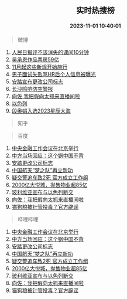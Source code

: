 <div align="center"><h2>实时热搜榜</h2><h4>2023-11-01 10:40:01</h4></div>

> 微博  

1. [人民日报评不该消失的课间10分钟](https://s.weibo.com/weibo?q=%23%E4%BA%BA%E6%B0%91%E6%97%A5%E6%8A%A5%E8%AF%84%E4%B8%8D%E8%AF%A5%E6%B6%88%E5%A4%B1%E7%9A%84%E8%AF%BE%E9%97%B410%E5%88%86%E9%92%9F%23&t=31&band_rank=1&Refer=top)<br />
2. [吴承恩作品票房59亿](https://s.weibo.com/weibo?q=%23%E5%90%B4%E6%89%BF%E6%81%A9%E4%BD%9C%E5%93%81%E7%A5%A8%E6%88%BF59%E4%BA%BF%23&t=31&band_rank=2&Refer=top)<br />
3. [11月起这些新规开始施行](https://s.weibo.com/weibo?q=%2311%E6%9C%88%E8%B5%B7%E8%BF%99%E4%BA%9B%E6%96%B0%E8%A7%84%E5%BC%80%E5%A7%8B%E6%96%BD%E8%A1%8C%23&t=31&band_rank=3&Refer=top)<br />
4. [男子面试失败骂HR后个人信息被曝光](https://s.weibo.com/weibo?q=%23%E7%94%B7%E5%AD%90%E9%9D%A2%E8%AF%95%E5%A4%B1%E8%B4%A5%E9%AA%82HR%E5%90%8E%E4%B8%AA%E4%BA%BA%E4%BF%A1%E6%81%AF%E8%A2%AB%E6%9B%9D%E5%85%89%23&t=31&band_rank=4&Refer=top)<br />
5. [安踏宣布更改公司标志](https://s.weibo.com/weibo?q=%23%E5%AE%89%E8%B8%8F%E5%AE%A3%E5%B8%83%E6%9B%B4%E6%94%B9%E5%85%AC%E5%8F%B8%E6%A0%87%E5%BF%97%23&t=31&band_rank=5&Refer=top)<br />
6. [长沙鸣响防空警报](https://s.weibo.com/weibo?q=%23%E9%95%BF%E6%B2%99%E9%B8%A3%E5%93%8D%E9%98%B2%E7%A9%BA%E8%AD%A6%E6%8A%A5%23&t=31&band_rank=6&Refer=top)<br />
7. [向佐 我把假向太抓来直播间啦](https://s.weibo.com/weibo?q=%E5%90%91%E4%BD%90%20%E6%88%91%E6%8A%8A%E5%81%87%E5%90%91%E5%A4%AA%E6%8A%93%E6%9D%A5%E7%9B%B4%E6%92%AD%E9%97%B4%E5%95%A6&t=31&band_rank=7&Refer=top)<br />
8. [以色列](https://s.weibo.com/weibo?q=%23%E4%BB%A5%E8%89%B2%E5%88%97%23&t=31&band_rank=8&Refer=top)<br />
9. [段奥娟入选2023星辰大海](https://s.weibo.com/weibo?q=%23%E6%AE%B5%E5%A5%A5%E5%A8%9F%E5%85%A5%E9%80%892023%E6%98%9F%E8%BE%B0%E5%A4%A7%E6%B5%B7%23&t=31&band_rank=9&Refer=top)<br />

> 知乎  


> 百度  

1. [中央金融工作会议在北京举行](https://www.baidu.com/s?wd=%E4%B8%AD%E5%A4%AE%E9%87%91%E8%9E%8D%E5%B7%A5%E4%BD%9C%E4%BC%9A%E8%AE%AE%E5%9C%A8%E5%8C%97%E4%BA%AC%E4%B8%BE%E8%A1%8C&sa=fyb_news&rsv_dl=fyb_news)<br />
2. [中方当场回应：这个锅中国不背](https://www.baidu.com/s?wd=%E4%B8%AD%E6%96%B9%E5%BD%93%E5%9C%BA%E5%9B%9E%E5%BA%94%EF%BC%9A%E8%BF%99%E4%B8%AA%E9%94%85%E4%B8%AD%E5%9B%BD%E4%B8%8D%E8%83%8C&sa=fyb_news&rsv_dl=fyb_news)<br />
3. [安踏更改公司标志](https://www.baidu.com/s?wd=%E5%AE%89%E8%B8%8F%E6%9B%B4%E6%94%B9%E5%85%AC%E5%8F%B8%E6%A0%87%E5%BF%97&sa=fyb_news&rsv_dl=fyb_news)<br />
4. [中国航天“梦之队”再立新功](https://www.baidu.com/s?wd=%E4%B8%AD%E5%9B%BD%E8%88%AA%E5%A4%A9%E2%80%9C%E6%A2%A6%E4%B9%8B%E9%98%9F%E2%80%9D%E5%86%8D%E7%AB%8B%E6%96%B0%E5%8A%9F&sa=fyb_news&rsv_dl=fyb_news)<br />
5. [疑交警追车致2死 官方成立工作组](https://www.baidu.com/s?wd=%E7%96%91%E4%BA%A4%E8%AD%A6%E8%BF%BD%E8%BD%A6%E8%87%B42%E6%AD%BB+%E5%AE%98%E6%96%B9%E6%88%90%E7%AB%8B%E5%B7%A5%E4%BD%9C%E7%BB%84&sa=fyb_news&rsv_dl=fyb_news)<br />
6. [2000亿大悦城，抛售物业超85亿](https://www.baidu.com/s?wd=2000%E4%BA%BF%E5%A4%A7%E6%82%A6%E5%9F%8E%EF%BC%8C%E6%8A%9B%E5%94%AE%E7%89%A9%E4%B8%9A%E8%B6%8585%E4%BA%BF&sa=fyb_news&rsv_dl=fyb_news)<br />
7. [玻利维亚宣布与以色列断交](https://www.baidu.com/s?wd=%E7%8E%BB%E5%88%A9%E7%BB%B4%E4%BA%9A%E5%AE%A3%E5%B8%83%E4%B8%8E%E4%BB%A5%E8%89%B2%E5%88%97%E6%96%AD%E4%BA%A4&sa=fyb_news&rsv_dl=fyb_news)<br />
8. [向佐：我把假向太抓来直播间啦](https://www.baidu.com/s?wd=%E5%90%91%E4%BD%90%EF%BC%9A%E6%88%91%E6%8A%8A%E5%81%87%E5%90%91%E5%A4%AA%E6%8A%93%E6%9D%A5%E7%9B%B4%E6%92%AD%E9%97%B4%E5%95%A6&sa=fyb_news&rsv_dl=fyb_news)<br />
9. [猫狗粮被针管投毒？官方辟谣](https://www.baidu.com/s?wd=%E7%8C%AB%E7%8B%97%E7%B2%AE%E8%A2%AB%E9%92%88%E7%AE%A1%E6%8A%95%E6%AF%92%EF%BC%9F%E5%AE%98%E6%96%B9%E8%BE%9F%E8%B0%A3&sa=fyb_news&rsv_dl=fyb_news)<br />

> 哔哩哔哩  

1. [中央金融工作会议在北京举行](https://www.baidu.com/s?wd=%E4%B8%AD%E5%A4%AE%E9%87%91%E8%9E%8D%E5%B7%A5%E4%BD%9C%E4%BC%9A%E8%AE%AE%E5%9C%A8%E5%8C%97%E4%BA%AC%E4%B8%BE%E8%A1%8C&sa=fyb_news&rsv_dl=fyb_news)<br />
2. [中方当场回应：这个锅中国不背](https://www.baidu.com/s?wd=%E4%B8%AD%E6%96%B9%E5%BD%93%E5%9C%BA%E5%9B%9E%E5%BA%94%EF%BC%9A%E8%BF%99%E4%B8%AA%E9%94%85%E4%B8%AD%E5%9B%BD%E4%B8%8D%E8%83%8C&sa=fyb_news&rsv_dl=fyb_news)<br />
3. [安踏更改公司标志](https://www.baidu.com/s?wd=%E5%AE%89%E8%B8%8F%E6%9B%B4%E6%94%B9%E5%85%AC%E5%8F%B8%E6%A0%87%E5%BF%97&sa=fyb_news&rsv_dl=fyb_news)<br />
4. [中国航天“梦之队”再立新功](https://www.baidu.com/s?wd=%E4%B8%AD%E5%9B%BD%E8%88%AA%E5%A4%A9%E2%80%9C%E6%A2%A6%E4%B9%8B%E9%98%9F%E2%80%9D%E5%86%8D%E7%AB%8B%E6%96%B0%E5%8A%9F&sa=fyb_news&rsv_dl=fyb_news)<br />
5. [疑交警追车致2死 官方成立工作组](https://www.baidu.com/s?wd=%E7%96%91%E4%BA%A4%E8%AD%A6%E8%BF%BD%E8%BD%A6%E8%87%B42%E6%AD%BB+%E5%AE%98%E6%96%B9%E6%88%90%E7%AB%8B%E5%B7%A5%E4%BD%9C%E7%BB%84&sa=fyb_news&rsv_dl=fyb_news)<br />
6. [2000亿大悦城，抛售物业超85亿](https://www.baidu.com/s?wd=2000%E4%BA%BF%E5%A4%A7%E6%82%A6%E5%9F%8E%EF%BC%8C%E6%8A%9B%E5%94%AE%E7%89%A9%E4%B8%9A%E8%B6%8585%E4%BA%BF&sa=fyb_news&rsv_dl=fyb_news)<br />
7. [玻利维亚宣布与以色列断交](https://www.baidu.com/s?wd=%E7%8E%BB%E5%88%A9%E7%BB%B4%E4%BA%9A%E5%AE%A3%E5%B8%83%E4%B8%8E%E4%BB%A5%E8%89%B2%E5%88%97%E6%96%AD%E4%BA%A4&sa=fyb_news&rsv_dl=fyb_news)<br />
8. [向佐：我把假向太抓来直播间啦](https://www.baidu.com/s?wd=%E5%90%91%E4%BD%90%EF%BC%9A%E6%88%91%E6%8A%8A%E5%81%87%E5%90%91%E5%A4%AA%E6%8A%93%E6%9D%A5%E7%9B%B4%E6%92%AD%E9%97%B4%E5%95%A6&sa=fyb_news&rsv_dl=fyb_news)<br />
9. [猫狗粮被针管投毒？官方辟谣](https://www.baidu.com/s?wd=%E7%8C%AB%E7%8B%97%E7%B2%AE%E8%A2%AB%E9%92%88%E7%AE%A1%E6%8A%95%E6%AF%92%EF%BC%9F%E5%AE%98%E6%96%B9%E8%BE%9F%E8%B0%A3&sa=fyb_news&rsv_dl=fyb_news)<br />
